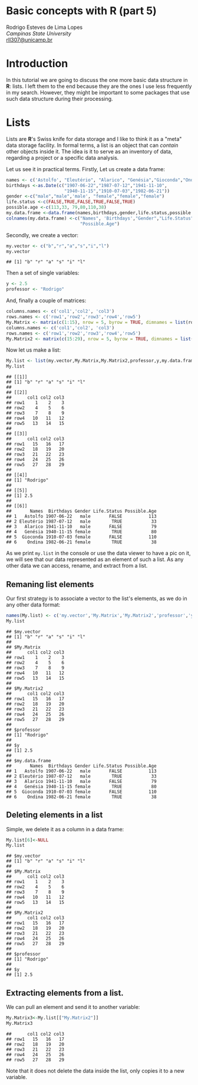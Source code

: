 # Basic concepts with R (part 5)

Rodrigo Esteves de Lima Lopes \
*Campinas State University* \
[rll307@unicamp.br](mailto:rll307@unicamp.br)

# Introduction

In this tutorial we are going to discuss the one more basic data structure in **R**: lists. I left them to the end because they are the ones I use less frequently in my search. However, they might be important to some packages that use such data structure during their processing. 

# Lists

Lists are **R**'s Swiss knife for data storage and I like to think it as a "meta" data storage facility. In formal terms, a list is an object that can *contain* other objects inside it. The idea is it to serve as an inventory of data, regarding a project or a specific data analysis. 

Let us see it in practical terms. Firstly, Let us create a data frame:



```r
names <- c('Astolfo', "Eleutério", "Alarico", "Genésia","Gioconda","Ondina")
birthdays <-as.Date(c("1907-06-22","1987-07-12","1941-11-10",
                      "1940-11-15","1910-07-03","1982-06-21"))
gender <-c("male","male",'male', "female","female","female")
life.status <-c(FALSE,TRUE,FALSE,TRUE,FALSE,TRUE)
possible.age <-c(113,33, 79,80,110,38)
my.data.frame <-data.frame(names,birthdays,gender,life.status,possible.age)
colnames(my.data.frame) <-c("Names", 'Birthdays',"Gender","Life.Status",
                            "Possible.Age")
```


Secondly, we create a vector:


```r
my.vector <- c("b","r","a","s","i","l")
my.vector
```

```
## [1] "b" "r" "a" "s" "i" "l"
```

Then a set of single variables:


```r
y <- 2.5
professor <- "Rodrigo"
```

And, finally a couple of matrices:


```r
columns.names <- c('col1','col2', 'col3')
rows.names <- c('row1','row2','row3','row4','row5')
My.Matrix <- matrix(c(1:15), nrow = 5, byrow = TRUE, dimnames = list(rows.names, columns.names))
columns.names <- c('col1','col2', 'col3')
rows.names <- c('row1','row2','row3','row4','row5')
My.Matrix2 <- matrix(c(15:29), nrow = 5, byrow = TRUE, dimnames = list(rows.names, columns.names))
```


Now let us make a list:


```r
My.list <- list(my.vector,My.Matrix,My.Matrix2,professor,y,my.data.frame)
My.list
```

```
## [[1]]
## [1] "b" "r" "a" "s" "i" "l"
## 
## [[2]]
##      col1 col2 col3
## row1    1    2    3
## row2    4    5    6
## row3    7    8    9
## row4   10   11   12
## row5   13   14   15
## 
## [[3]]
##      col1 col2 col3
## row1   15   16   17
## row2   18   19   20
## row3   21   22   23
## row4   24   25   26
## row5   27   28   29
## 
## [[4]]
## [1] "Rodrigo"
## 
## [[5]]
## [1] 2.5
## 
## [[6]]
##       Names  Birthdays Gender Life.Status Possible.Age
## 1   Astolfo 1907-06-22   male       FALSE          113
## 2 Eleutério 1987-07-12   male        TRUE           33
## 3   Alarico 1941-11-10   male       FALSE           79
## 4   Genésia 1940-11-15 female        TRUE           80
## 5  Gioconda 1910-07-03 female       FALSE          110
## 6    Ondina 1982-06-21 female        TRUE           38
```

As we print `my.list` in the console or use the data viewer to have a pic on it, we will see that our data represented as an element of such a list. As any other data we can access, rename, and extract from a list. 

## Remaning list elements

Our first strategy is to associate a vector to the list's elements, as we do in any other data format:


```r
names(My.list) <- c('my.vector','My.Matrix','My.Matrix2','professor','y','my.data.frame')
My.list
```

```
## $my.vector
## [1] "b" "r" "a" "s" "i" "l"
## 
## $My.Matrix
##      col1 col2 col3
## row1    1    2    3
## row2    4    5    6
## row3    7    8    9
## row4   10   11   12
## row5   13   14   15
## 
## $My.Matrix2
##      col1 col2 col3
## row1   15   16   17
## row2   18   19   20
## row3   21   22   23
## row4   24   25   26
## row5   27   28   29
## 
## $professor
## [1] "Rodrigo"
## 
## $y
## [1] 2.5
## 
## $my.data.frame
##       Names  Birthdays Gender Life.Status Possible.Age
## 1   Astolfo 1907-06-22   male       FALSE          113
## 2 Eleutério 1987-07-12   male        TRUE           33
## 3   Alarico 1941-11-10   male       FALSE           79
## 4   Genésia 1940-11-15 female        TRUE           80
## 5  Gioconda 1910-07-03 female       FALSE          110
## 6    Ondina 1982-06-21 female        TRUE           38
```

## Deleting elements in a list

Simple, we delete it as a column in a data frame:

```r
My.list[6]<-NULL
My.list
```

```
## $my.vector
## [1] "b" "r" "a" "s" "i" "l"
## 
## $My.Matrix
##      col1 col2 col3
## row1    1    2    3
## row2    4    5    6
## row3    7    8    9
## row4   10   11   12
## row5   13   14   15
## 
## $My.Matrix2
##      col1 col2 col3
## row1   15   16   17
## row2   18   19   20
## row3   21   22   23
## row4   24   25   26
## row5   27   28   29
## 
## $professor
## [1] "Rodrigo"
## 
## $y
## [1] 2.5
```

## Extracting elements from a list. 

We can pull an element and send it to another variable:


```r
My.Matrix3<-My.list[["My.Matrix2"]]
My.Matrix3
```

```
##      col1 col2 col3
## row1   15   16   17
## row2   18   19   20
## row3   21   22   23
## row4   24   25   26
## row5   27   28   29
```

Note that it does not delete the data inside the list, only copies it to a new variable. 



